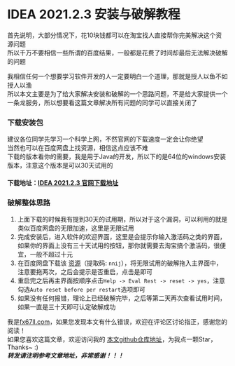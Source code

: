 # IDEA 2021.2.3 安装与破解教程

首先说明，大部分情况下，花10块钱都可以在淘宝找人直接帮你完美解决这个资源问题  
所以千万不要相信一些所谓的百度结果，一般都是花费了时间却最后无法解决破解的问题  

我相信任何一个想要学习软件开发的人一定要明白一个道理，那就是授人以鱼不如授人以渔  
所以本文主要是为了给大家解决安装和破解的一个思路问题，不是给大家提供一个一条龙服务，所以想要看这篇文章解决所有问题的同学可以直接关闭了 
 
### 下载安装包  
建议各位同学先学习一个科学上网，不然官网的下载速度一定会让你绝望  
当然也可以在百度网盘上找资源，相信这点应该不难  
下载的版本看你的需要，我是用于Java的开发，所以下的是64位的windows安装版本，注意这个版本是可以30天试用的  

#### 下载地址：[IDEA 2021.2.3 官网下载地址](https://www.jetbrains.com/idea/download/#section=windows)

### 破解整体思路  
1. 上面下载的时候我有提到30天的试用期，所以对于这个漏洞，可以利用的就是类似百度网盘的无限加速，这里是无限试用
2. 完成安装后，进入软件的欢迎界面，这里是会提示你输入激活码之类的界面，如果你的界面上没有三十天试用的按钮，那你就需要去淘宝搞个激活码，很便宜，一般不超过十元  
3. 在百度网盘下载该 [资源](https://pan.baidu.com/s/1zbB-YgAauq-lNC2b54bvxw)（提取码: `nnij`），将无限试用的破解拖入主界面中，注意要拖两次，之后会提示是否重启，点击是即可  
4. 重启完之后再主界面按顺序点击`Help -> Eval Rest -> reset -> yes`，注意勾选`Auto reset before per restart`选项即可  
5. 如果没有任何报错，理论上已经破解完毕，之后等第二天再次查看试用时间，如果一直是三十天即可认定破解成功  

我是[fx67ll.com](https://fx67ll.com)，如果您发现本文有什么错误，欢迎在评论区讨论指正，感谢您的阅读！  
如果您喜欢这篇文章，欢迎访问我的 [本文github仓库地址](https://github.com/fx67ll/fx67llJava/blob/main/java-blog/2021/2021-10/install-idea.md)，为我点一颗Star，Thanks~ :)  
***转发请注明参考文章地址，非常感谢！！！***
